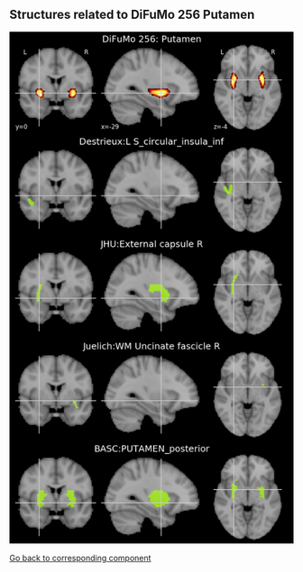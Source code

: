


## Structures related to DiFuMo 256 Putamen

![72](72.jpg "Structures related to DiFuMo 256 Putamen")

[Go back to corresponding component](https://parietal-inria.github.io/DiFuMo/256/html/72.html)
